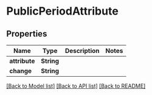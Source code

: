 # PublicPeriodAttribute

## Properties

Name | Type | Description | Notes
------------ | ------------- | ------------- | -------------
**attribute** | **String** |  | 
**change** | **String** |  | 

[[Back to Model list]](../README.md#documentation-for-models) [[Back to API list]](../README.md#documentation-for-api-endpoints) [[Back to README]](../README.md)



